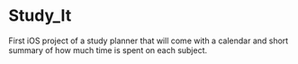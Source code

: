 # Study_It
First iOS project of a study planner that will come with a calendar and short summary of how much time is spent on each subject.
